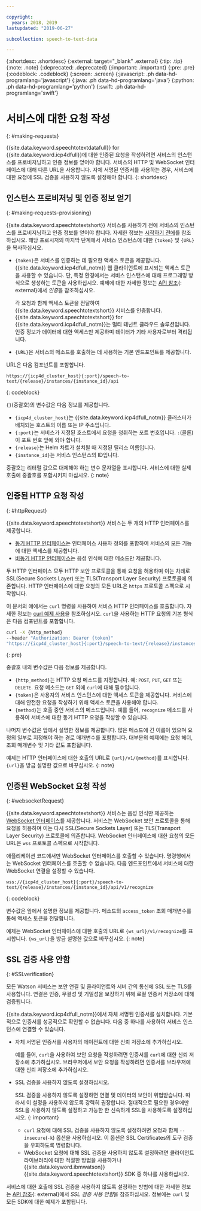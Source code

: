 ```yaml
---

copyright:
  years: 2018, 2019
lastupdated: "2019-06-27"

subcollection: speech-to-text-data

---
```


{:shortdesc: .shortdesc}
{:external: target="_blank" .external}
{:tip: .tip}
{:note: .note}
{:deprecated: .deprecated}
{:important: .important}
{:pre: .pre}
{:codeblock: .codeblock}
{:screen: .screen}
{:javascript: .ph data-hd-programlang='javascript'}
{:java: .ph data-hd-programlang='java'}
{:python: .ph data-hd-programlang='python'}
{:swift: .ph data-hd-programlang='swift'}

# 서비스에 대한 요청 작성
{: #making-requests}

{{site.data.keyword.speechtotextdatafull}} for {{site.data.keyword.icp4dfull}}에 대한 인증된 요청을 작성하려면 서비스의 인스턴스를 프로비저닝하고 인증 정보를 얻어야 합니다. 서비스의 HTTP 및 WebSocket 인터페이스에 대해 다른 URL을 사용합니다. 자체 서명된 인증서를 사용하는 경우, 서비스에 대한 요청에 SSL 검증을 사용하지 않도록 설정해야 합니다.
{: shortdesc}

## 인스턴스 프로비저닝 및 인증 정보 얻기
{: #making-requests-provisioning}

{{site.data.keyword.speechtotextshort}} 서비스를 사용하기 전에 서비스의 인스턴스를 프로비저닝하고 인증 정보를 얻어야 합니다. 자세한 정보는 [시작하기 전에](/docs/services/speech-to-text-data?topic=speech-to-text-data-gettingStarted#before-you-begin)를 참조하십시오. 해당 프로시저의 마지막 단계에서 서비스 인스턴스에 대한 `{token}` 및 `{URL}`을 복사하십시오.

-   `{token}`은 서비스를 인증하는 데 필요한 액세스 토큰을 제공합니다. {{site.data.keyword.icp4dfull_notm}} 웹 클라이언트에 표시되는 액세스 토큰을 사용할 수 있습니다. 단, 특정 환경에서는 서비스 인스턴스에 대해 프로그래밍 방식으로 생성하는 토큰을 사용하십시오. 예제에 대한 자세한 정보는 [API 참조](https://{DomainName}/apidocs/speech-to-text-data#authentication){: external}에서 *인증*을 참조하십시오.

    각 요청과 함께 액세스 토큰을 전달하여 {{site.data.keyword.speechtotextshort}} 서비스를 인증합니다. {{site.data.keyword.speechtotextshort}} for {{site.data.keyword.icp4dfull_notm}}는 멀티 테넌트 클라우드 솔루션입니다. 인증 정보가 데이터에 대한 액세스만 제공하며 데이터가 기타 사용자로부터 격리됩니다.
-   `{URL}`은 서비스의 메소드를 호출하는 데 사용하는 기본 엔드포인트를 제공합니다.

URL은 다음 컴포넌트를 포함합니다.

```
https://{icp4d_cluster_host}{:port}/speech-to-text/{release}/instances/{instance_id}/api
```
{: codeblock}

`{}`(중괄호)의 변수값은 다음 정보를 제공합니다.

-   `{icp4d_cluster_host}`는 {{site.data.keyword.icp4dfull_notm}} 클러스터가 배치되는 호스트의 이름 또는 IP 주소입니다.
-   `{:port}`는 서비스가 지정된 호스트에서 요청을 청취하는 포트 번호입니다. `:`(콜론)이 포트 번호 앞에 와야 합니다.
-   `{release}`는 Helm 차트가 설치될 때 지정된 릴리스 이름입니다.
-   `{instance_id}`는 서비스 인스턴스의 ID입니다.

중괄호는 리터럴 값으로 대체해야 하는 변수 문자열을 표시합니다. 서비스에 대한 실제 호출에 중괄호를 포함시키지 마십시오.
{: note}

## 인증된 HTTP 요청 작성
{: #httpRequest}

{{site.data.keyword.speechtotextshort}} 서비스는 두 개의 HTTP 인터페이스를 제공합니다.

-   [동기 HTTP 인터페이스](/docs/services/speech-to-text-data?topic=speech-to-text-data-http)는 인터페이스 사용자 정의를 포함하여 서비스의 모든 기능에 대한 액세스를 제공합니다.
-   [비동기 HTTP 인터페이스](/docs/services/speech-to-text-data?topic=speech-to-text-data-async)는 음성 인식에 대한 메소드만 제공합니다.

두 HTTP 인터페이스 모두 HTTP 보안 프로토콜을 통해 요청을 허용하며 이는 차례로 SSL(Secure Sockets Layer) 또는 TLS(Transport Layer Security) 프로토콜에 의존합니다. HTTP 인터페이스에 대한 요청의 모든 URL은 `https` 프로토콜 스펙으로 시작합니다.

이 문서의 예에서는 `curl` 명령을 사용하여 서비스 HTTP 인터페이스를 호출합니다. 자세한 정보는 [curl 예제 사용](/docs/services/speech-to-text-data?topic=speech-to-text-data-gettingStarted#getting-started-curl)을 참조하십시오. `curl`을 사용하는 HTTP 요청의 기본 형식은 다음 컴포넌트를 포함합니다.

```bash
curl -X {http_method}
--header "Authorization: Bearer {token}"
"https://{icp4d_cluster_host}{:port}/speech-to-text/{release}/instances/{instance_id}/api/v1/{method}"
```
{: pre}

중괄호 내의 변수값은 다음 정보를 제공합니다.

-   `{http_method}`는 HTTP 요청 메소드를 지정합니다. 예: `POST`, `PUT`, `GET` 또는 `DELETE`. 요청 메소드는 `GET` 외에 `curl`에 대해 필수입니다.
-   `{token}`은 사용자의 서비스 인스턴스에 대한 액세스 토큰을 제공합니다. 서비스에 대해 안전한 요청을 작성하기 위해 액세스 토큰을 사용해야 합니다.
-   `{method}`는 호출 중인 서비스의 메소드입니다. 예를 들어, `recognize` 메소드를 사용하여 서비스에 대한 동기 HTTP 요청을 작성할 수 있습니다.

나머지 변수값은 앞에서 설명한 정보를 제공합니다. 많은 메소드에 긴 이름이 있으며 요청의 일부로 지정해야 하는 경로 매개변수를 포함합니다. 대부분의 예제에는 요청 헤더, 조회 매개변수 및 기타 값도 포함됩니다.

예제는 HTTP 인터페이스에 대한 호출의 URL로 `{url}/v1/{method}`를 표시합니다. `{url}`을 방금 설명한 값으로 바꾸십시오.
{: note}

## 인증된 WebSocket 요청 작성
{: #websocketRequest}

{{site.data.keyword.speechtotextshort}} 서비스는 음성 인식만 제공하는 [WebSocket 인터페이스](/docs/services/speech-to-text-data?topic=speech-to-text-data-websockets)를 제공합니다. 서비스는 WebSocket 보안 프로토콜을 통해 요청을 허용하며 이는 다시 SSL(Secure Sockets Layer) 또는 TLS(Transport Layer Security) 프로토콜에 의존합니다. WebSocket 인터페이스에 대한 요청의 모든 URL은 `wss` 프로토콜 스펙으로 시작합니다.

애플리케이션 코드에서만 WebSocket 인터페이스를 호출할 수 있습니다. 명령행에서는 WebSocket 인터페이스를 호출할 수 없습니다. 다음 엔드포인트에서 서비스에 대한 WebSocket 연결을 설정할 수 있습니다.

```
wss://{icp4d_cluster_host}{:port}/speech-to-text/{release}/instances/{instance_id}/api/v1/recognize
```
{: codeblock}

변수값은 앞에서 설명한 정보를 제공합니다. 메소드의 `access_token` 조회 매개변수를 통해 액세스 토큰을 전달합니다.

예제는 WebSocket 인터페이스에 대한 호출의 URL로 `{ws_url}/v1/recognize`를 표시합니다. `{ws_url}`을 방금 설명한 값으로 바꾸십시오.
{: note}

## SSL 검증 사용 안함
{: #SSLverification}

모든 Watson 서비스는 보안 연결 및 클라이언트와 서버 간의 통신에 SSL 또는 TLS를 사용합니다. 연결은 인증, 무결성 및 기밀성을 보장하기 위해 로컬 인증서 저장소에 대해 검증됩니다.

{{site.data.keyword.icp4dfull_notm}}에서 자체 서명된 인증서를 설치합니다. 기본적으로 인증서를 성공적으로 확인할 수 없습니다. 다음 중 하나를 사용하여 서비스 인스턴스에 연결할 수 있습니다.

-   자체 서명된 인증서를 사용자의 에이전트에 대한 신뢰 저장소에 추가하십시오.

    예를 들어, `curl`을 사용하여 보안 요청을 작성하려면 인증서를 `curl`에 대한 신뢰 저장소에 추가하십시오. 브라우저에서 보안 요청을 작성하려면 인증서를 브라우저에 대한 신뢰 저장소에 추가하십시오.
-   SSL 검증을 사용하지 않도록 설정하십시오.

    SSL 검증을 사용하지 않도록 설정하면 연결 및 데이터의 보안이 위협받습니다. 따라서 이 설정을 사용하지 않도록 강력히 권장합니다. 절대적으로 필요한 경우에만 SSL을 사용하지 않도록 설정하고 가능한 한 신속하게 SSL을 사용하도록 설정하십시오.
    {: important}

    -   `curl` 요청에 대해 SSL 검증을 사용하지 않도록 설정하려면 요청과 함께 `--insecure`(`-k`) 옵션을 사용하십시오. 이 옵션은 SSL Certificates의 도구 검증을 우회하도록 명령합니다.
    -   WebSocket 요청에 대해 SSL 검증을 사용하지 않도록 설정하려면 클라이언트 라이브러리에 대한 적절한 방법을 사용하거나 {{site.data.keyword.ibmwatson}} {{site.data.keyword.speechtotextshort}} SDK 중 하나를 사용하십시오.

서비스에 대한 호출에 SSL 검증을 사용하지 않도록 설정하는 방법에 대한 자세한 정보는 [API 참조](https://{DomainName}/apidocs/speech-to-text-data#disabling-ssl){: external}에서 *SSL 검증 사용 안함*을 참조하십시오. 정보에는 `curl` 및 모든 SDK에 대한 예제가 포함됩니다.
